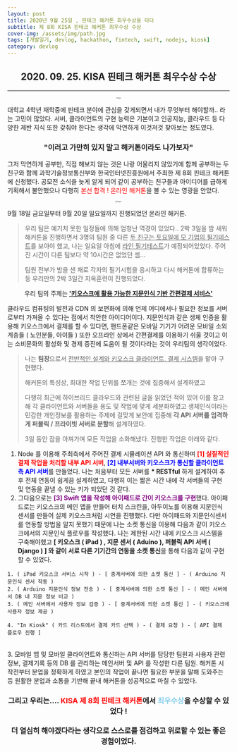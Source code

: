 ```yaml
---
layout: post
title: 2020년 9월 25일 , 핀테크 해커톤 최우수상을 타다
subtitle: 제 8회 KISA 핀테크 해커톤 최우수상 수상 
cover-img: /assets/img/path.jpg
tags: [개발일기, devlog, hackathon, fintech, swift, nodejs, kiosk]
category: devlog
---
```


<center>
  <h2>
    2020. 09. 25. KISA 핀테크 해커톤 최우수상 수상
  </h2>
</center>

---
<center>
<img src="https://imgur.com/7i0WZkq.png" alt="Imgur" style="zoom:20%;" />
</center>

대학교 4학년 재학중에 핀테크 분야에 관심을 갖게되면서 내가 무엇부터 해야할까.. 라는 고민이 많았다. 서버, 클라이언트의 구현 능력은 기본이고 인공지능, 클라우드 등 다양한 제반 지식 또한 갖춰야 한다는 생각에 막연하게 이것저것 찾아보는 정도였다.

<center>
  <h3>
    "이러고 가만히 있지 말고 해커톤이라도 나가보자"
  </h3>
</center>

그저 막연하게 공부만, 직접 해보지 않는 것은 나랑 어울리지 않았기에 함께 공부하는 두 친구와 함께 과학기술정보통신부와 한국인터넷진흥원에서 주최한 제 8회 핀테크 해커톤에 신청했다. 공모전 소식을 늦게 알게 되어 같이 공부하는 친구들과 아이디어를 급하게 기획해서 불안했으나 다행히 <span style="color:red">본선 합격 ! 온라인 해커톤</span>을 볼 수 있는 영광을 안았다.

<center>
<img src="https://imgur.com/WEKEXZQ.png" alt="Imgur" style="zoom:25%;" />
</center>

9월 18일 금요일부터 9월 20일 일요일까지 진행되었던 온라인 해커톤.

> 우리 팀은 예기치 못한 일정들에 의해 엄청난 역경이 있었다.. 2박 3일을 밤 새워 해커톤을 진행하면서 3명의 팀원 중 다른 <u>두 친구는 토요일에 모 기업의 필기테스트</u>를 보아야 했고, 나는 일요일 아침에 <u>라인 필기테스트</u>가 예정되어있었다. 주어진 시간이 다른 팀보다 약 10시간은 없었던 셈...
>
> 팀원 전부가 밤을 샌 채로 각자의 필기시험을 응시하고 다시 해커톤에 합류하는 등 우리만의 2박 3일간 지옥훈련이 진행되었다.

<center>
  우리 팀의 주제는<b> <u>'키오스크에 활용 가능한 지문인식 기반 간편결제 서비스' </u> </b>
  </center>

클라우드 컴퓨팅의 발전과 CDN 의 보편화에 의해 언제 어디에서나 필요한 정보를 서버로부터 가져올 수 있다는 점에서 착안한 아이디어이다. 지문인식과 같은 생체 인증을 활용해 키오스크에서 결제를 할 수 있다면, 핸드폰같은 모바일 기기가 어려운 모바일 소외계층들 ( 노인분들, 아이들 ) 또한 오프라인 상에서 간편결제를 이용하기 쉬울 것이고 이는 소비문화의 활성화 및 경제 증진에 도움이 될 것이다라는 것이 우리팀의 생각이었다.

> 나는 <b>팀장</b>으로서 <u>전반적인 설계와 키오스크 클라이언트, 결제 시스템</u>을 맡아 구현했다.
>
> 해커톤의 특성상, 최대한 작업 단위를 쪼개는 것에 집중해서 설계하였고 
>
>  다행히 최근에 하이브리드 클라우드와 관련된 글을 읽었던 적이 있어 이를 참고해 각 클라이언트와 서버들을 용도 및 작업에 맞게 세분화하였고 생체인식이라는 민감한 개인정보를 활용하는 주제에 걸맞게 보안에 집중해 <b>각 API 서버를 엄격하게 퍼블릭 / 프라이빗 서버로 분할</b>해 설계하였다.
>
>  3일 동안 잠을 아껴가며 모든 작업을 소화해냈다. 진행한 작업은 아래와 같다.

1. Node 를 이용해 주최측에서 주어진 결제 시뮬레이션 API 와 통신하며 <span style="color:red; font-weight:bold"> [1] 실질적인 결제 작업을 처리할 내부 API 서버</span>, <span style="color:blue; font-weight:bold">[2] 내부서버와 키오스크가 통신할 클라이언트 측 API 서버</span>를 만들었다. 나는 처음부터 모든 서버를 <b>* RESTful</b> 하게 설계하여 추후 전체 연동이 쉽게끔 설계하였고, 다행히 이는 짧은 시간 내에 각 서버들의 구현 및 연동을 끝낼 수 있는 키가 되었던 것 같다.
2. 그다음으로는 <span style="color:purple; font-weight:bold">[3] Swift 앱을 작성해 아이패드로 간이 키오스크를 구현</span>했다. 아이패드로는 키오스크의 메인 앱을 만들어 터치 스크린을, 아두이노를 이용해 지문인식 센서를 만들어 실제 키오스크처럼 시연을 진행했다. 다만 아이패드와 지문인식센서를 연동할 방법을 알지 못했기 때문에 나는 소켓 통신을 이용해 다음과 같이 키오스크에서의 지문인식 플로우를 작성했다. 나는 제한된 시간 내에 키오스크 시스템을 구축해야했고 <b>[ 키오스크 ( iPad ) , 지문 센서 ( Aduino ), 퍼블릭 API 서버 ( Django ) ] 와 같이 서로 다른 기기간의 연동을 소켓 통신</b>을 통해 다음과 같이 구현할 수 있었다.

```
1. ( iPad 키오스크 서비스 시작 ) - [ 중계서버에 의한 소켓 통신 ] - ( Arduino 지문인식 센서 작동 ) 
2. ( Arduino 지문인식 정보 전송 ) - [ 중계서버에 의한 소켓 통신 ] - ( 메인 서버에서 DB 내 지문 정보 비교 )
3. ( 메인 서버에서 사용자 정보 검증 ) - [ 중계서버에 의한 소켓 통신 ] - ( 키오스크에 사용자 정보 제공 )

4. "In Kiosk" ( 카드 리스트에서 결제 카드 선택 ) - ( 결제 요청 ) - [ API 결제 플로우 진행 ]
```
<br>
3. 모바일 앱 및 모바일 클라이언트와 통신하는 API 서버를 담당한 팀원과 사용자 관련 정보, 결제기록 등의 DB 를 관리하는 메인서버 및 API 를 작성한 다른 팀원. 해커톤 시작전부터 분업을 정확하게 하였고 본인의 작업이 끝나면 필요한 부분을 말해 도와주는 등 원활한 분업과 소통을 기반해 끝내 해커톤을 성공적으로 마칠 수 있었다.



<center>
  <h3>
    그리고 우리는.... <span style='color:red'>KISA 제 8회 핀테크 해커톤</span>에서 <span style='color:skyblue'>최우수상</span>을 수상할 수 있었다 !<br><br>
    더 열심히 해야겠다라는 생각으로 스스로를 점검하고 위로할 수 있는 좋은 경험이었다. 
  </h3>
</center>